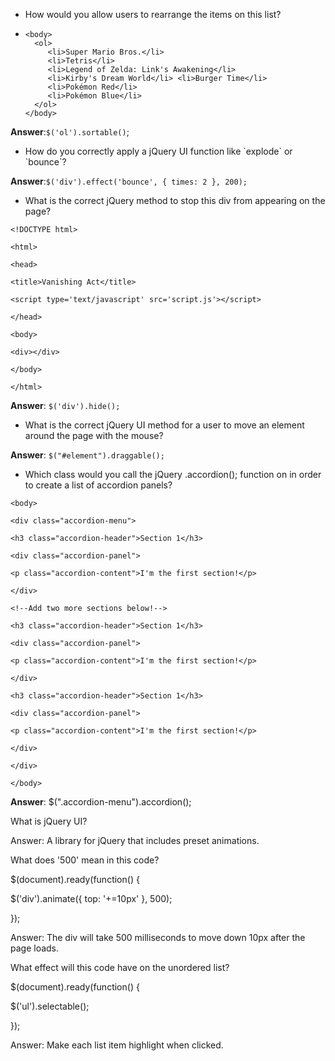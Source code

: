 * How would you allow users to rearrange the items on this list?

* ```
  <body>
    <ol> 
       <li>Super Mario Bros.</li>
       <li>Tetris</li> 
       <li>Legend of Zelda: Link's Awakening</li> 
       <li>Kirby's Dream World</li> <li>Burger Time</li>
       <li>Pokémon Red</li> 
       <li>Pokémon Blue</li> 
    </ol>
  </body>
  ```


**Answer**:`$('ol').sortable()`;

* How do you correctly apply a jQuery UI function like \`explode\` or \`bounce\`?

**Answer**:`$('div').effect('bounce', { times: 2 }, 200);`

* What is the correct jQuery method to stop this div from appearing on the page?

`<!DOCTYPE html>`

`<html>`

`<head>`

`<title>Vanishing Act</title>`

`<script type='text/javascript' src='script.js'></script>`

`</head>`

`<body>`

`<div></div>`

`</body>`

`</html>`

**Answer**: `$('div').hide();`

* What is the correct jQuery UI method for a user to move an element around the page with the mouse?


**Answer**: `$("#element").draggable();`

* Which class would you call the jQuery .accordion\(\); function on in order to create a list of accordion panels?


`<body>`

`<div class="accordion-menu">`

`<h3 class="accordion-header">Section 1</h3>`

`<div class="accordion-panel">`

`<p class="accordion-content">I'm the first section!</p>`

`</div>`

`<!--Add two more sections below!-->`

`<h3 class="accordion-header">Section 1</h3>`

`<div class="accordion-panel">`

`<p class="accordion-content">I'm the first section!</p>`

`</div>`

`<h3 class="accordion-header">Section 1</h3>`

`<div class="accordion-panel">`

`<p class="accordion-content">I'm the first section!</p>`

`</div>`

`</div>`

`</body>`

**Answer**: $\(".accordion-menu"\).accordion\(\);

What is jQuery UI?

Answer: A library for jQuery that includes preset animations.

What does '500' mean in this code?

$\(document\).ready\(function\(\) {

$\('div'\).animate\({ top: '+=10px' }, 500\);

}\);

Answer: The div will take 500 milliseconds to move down 10px after the page loads.

What effect will this code have on the unordered list?

$\(document\).ready\(function\(\) {

$\('ul'\).selectable\(\);

}\);

Answer: Make each list item highlight when clicked.

